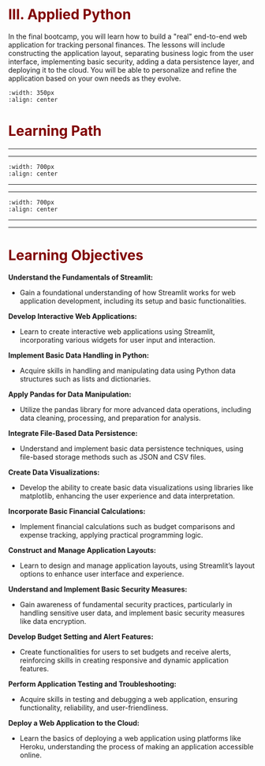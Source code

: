# <font color = "maroon">III. Applied Python</font>

In the final bootcamp, you will learn how to build a "real" end-to-end web application for tracking personal finances. The lessons will include constructing the application layout, separating business logic from the user interface, implementing basic security, adding a data persistence layer, and deploying it to the cloud. You will be able to personalize and refine the application based on your own needs as they evolve.

```{image} /images/futureplane.png
:width: 350px
:align: center
``` 

# <font color = "maroon">Learning Path</font>
---
---
```{image} /images/appliedpypath-a.png
:width: 700px
:align: center
```
---
---
```{image} /images/appliedpypath-b.png
:width: 700px
:align: center
```
---
---
# <font color = "maroon">Learning Objectives</font>

**Understand the Fundamentals of Streamlit:** 

- Gain a foundational understanding of how Streamlit works for web application development, including its setup and basic functionalities.

**Develop Interactive Web Applications:** 
- Learn to create interactive web applications using Streamlit, incorporating various widgets for user input and interaction.

**Implement Basic Data Handling in Python:** 
- Acquire skills in handling and manipulating data using Python data structures such as lists and dictionaries.

**Apply Pandas for Data Manipulation:** 
- Utilize the pandas library for more advanced data operations, including data cleaning, processing, and preparation for analysis.

**Integrate File-Based Data Persistence:** 
- Understand and implement basic data persistence techniques, using file-based storage methods such as JSON and CSV files.

**Create Data Visualizations:** 
- Develop the ability to create basic data visualizations using libraries like matplotlib, enhancing the user experience and data interpretation.

**Incorporate Basic Financial Calculations:** 
- Implement financial calculations such as budget comparisons and expense tracking, applying practical programming logic.

**Construct and Manage Application Layouts:** 
- Learn to design and manage application layouts, using Streamlit’s layout options to enhance user interface and experience.

**Understand and Implement Basic Security Measures:**
- Gain awareness of fundamental security practices, particularly in handling sensitive user data, and implement basic security measures like data encryption.

**Develop Budget Setting and Alert Features:** 
- Create functionalities for users to set budgets and receive alerts, reinforcing skills in creating responsive and dynamic application features.

**Perform Application Testing and Troubleshooting:**
- Acquire skills in testing and debugging a web application, ensuring functionality, reliability, and user-friendliness.

**Deploy a Web Application to the Cloud:** 
- Learn the basics of deploying a web application using platforms like Heroku, understanding the process of making an application accessible online.